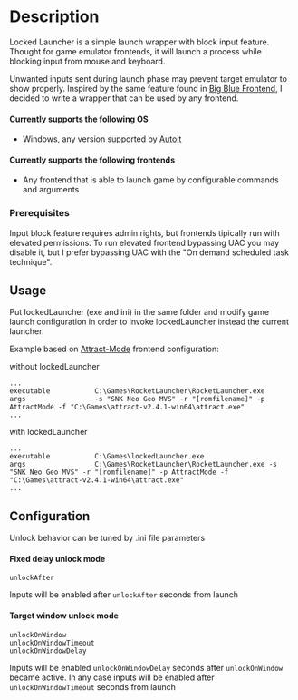 # Description

Locked Launcher is a simple launch wrapper with block input feature. Thought for game emulator frontends, it will launch a process while blocking input from mouse and keyboard.

Unwanted inputs sent during launch phase may prevent target emulator to show properly.
Inspired by the same feature found in [Big Blue Frontend](https://sites.google.com/site/bigbluefrontend/features), I decided to write a wrapper that can be used by any frontend.

#### Currently supports the following OS
* Windows, any version supported by [Autoit](https://www.autoitscript.com/site/)

#### Currently supports the following frontends
* Any frontend that is able to launch game by configurable commands and arguments

### Prerequisites
Input block feature requires admin rights, but frontends tipically run with elevated permissions. To run elevated frontend bypassing UAC you may disable it, but I prefer bypassing UAC with the "On demand scheduled task technique". 

## Usage
Put lockedLauncher (exe and ini) in the same folder and modify game launch configuration in order to invoke lockedLauncher instead the current launcher.

Example based on [Attract-Mode](http://attractmode.org/) frontend configuration:

without lockedLauncher
```
...
executable           C:\Games\RocketLauncher\RocketLauncher.exe
args                 -s "SNK Neo Geo MVS" -r "[romfilename]" -p AttractMode -f "C:\Games\attract-v2.4.1-win64\attract.exe"
...
```

with lockedLauncher
```
...
executable           C:\Games\lockedLauncher.exe
args                 C:\Games\RocketLauncher\RocketLauncher.exe -s "SNK Neo Geo MVS" -r "[romfilename]" -p AttractMode -f "C:\Games\attract-v2.4.1-win64\attract.exe"
...
```

## Configuration

Unlock behavior can be tuned by .ini file parameters
#### Fixed delay unlock mode
```
unlockAfter
```
Inputs will be enabled after `unlockAfter` seconds from launch

#### Target window unlock mode
```
unlockOnWindow
unlockOnWindowTimeout
unlockOnWindowDelay
```
Inputs will be enabled `unlockOnWindowDelay` seconds after `unlockOnWindow` became active. In any case inputs will be enabled after `unlockOnWindowTimeout` seconds from launch
